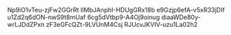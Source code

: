 Np9iO1vTeu-zjFw2GGrRt
lIMbJAnphI-HDUgGRx18b
e9Gzjp6efA-v5xR33jDIf
u1Zd2q6dON-nwS9t8mUaf
6cg5dVtbp9-A4Oj9oinug
diaaWDe80y-wrLJDdZPxn
zF3eGFcQZt-9LVUnM4Csj
RJUcvJKVIV-uzu1La02h2